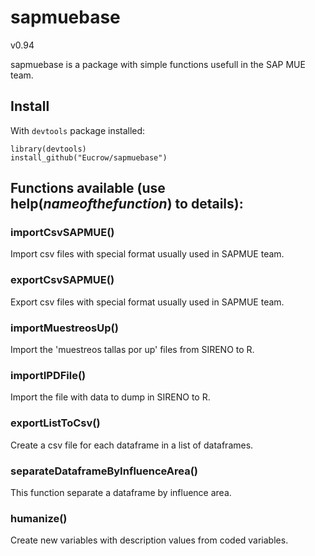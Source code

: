 # sapmuebase
v0.94

sapmuebase is a package with simple functions usefull in the SAP MUE team.

## Install
With `devtools` package installed:
```
library(devtools)
install_github("Eucrow/sapmuebase")
```

## Functions available (use help(*nameofthefunction*) to details):
### importCsvSAPMUE()
Import csv files with special format usually used in SAPMUE team.
### exportCsvSAPMUE()
Export csv files with special format usually used in SAPMUE team.
### importMuestreosUp()
Import the 'muestreos tallas por up' files from SIRENO to R. 
### importIPDFile()
Import the file with data to dump in SIRENO to R.
### exportListToCsv()
Create a csv file for each dataframe in a list of dataframes.
### separateDataframeByInfluenceArea()
This function separate a dataframe by influence area.
### humanize()
Create new variables with description values from coded variables.
